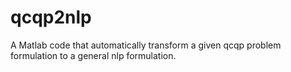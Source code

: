 # qcqp2nlp
A Matlab code that automatically transform a given qcqp problem formulation to a general nlp formulation.
